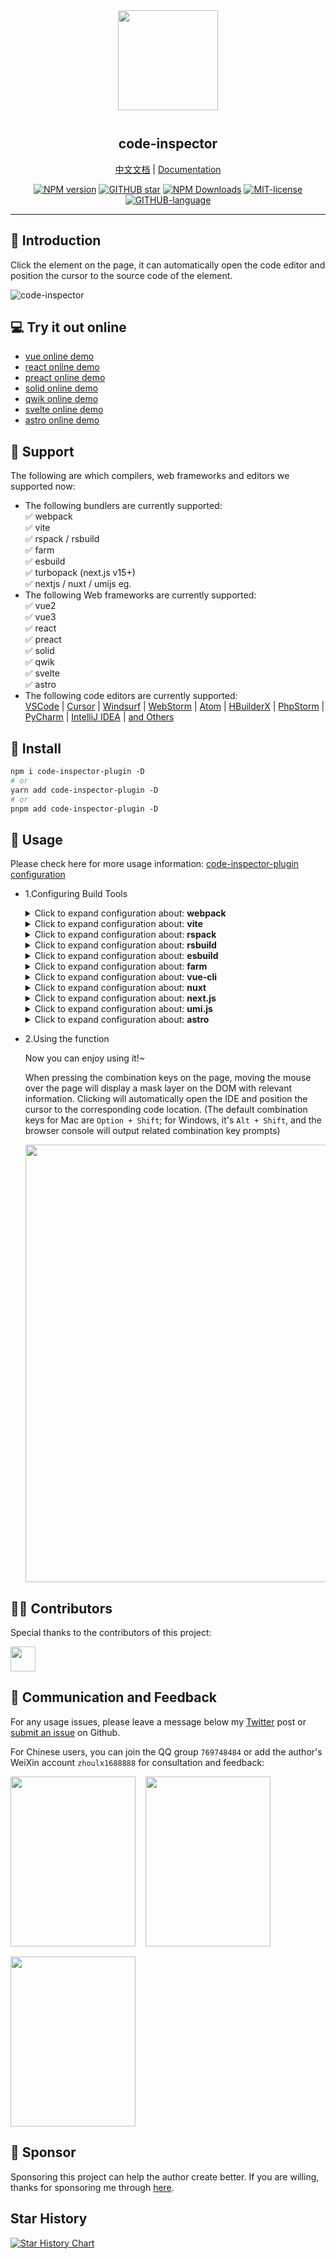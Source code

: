 <div align="center">
<img src="https://github.com/zh-lx/code-inspector/assets/73059627/842c3e88-dca7-4743-854c-d61093d3d34f" width="160px" style="margin-bottom: 12px;" />

<p align="center">
  <h2>code-inspector</h2>
  <a href="https://inspector.fe-dev.cn">中文文档</a> | <a href="https://inspector.fe-dev.cn/en">Documentation</a>
</p>

[![NPM version](https://img.shields.io/npm/v/code-inspector-plugin.svg)](https://www.npmjs.com/package/code-inspector-plugin)
[![GITHUB star](https://img.shields.io/github/stars/zh-lx/code-inspector?style=flat&label=%E2%AD%90%EF%B8%8F%20stars)](https://github.com/zh-lx/code-inspector)
[![NPM Downloads](https://img.shields.io/npm/dm/code-inspector-plugin.svg)](https://npmcharts.netlify.app/compare/code-inspector-plugin?minimal=true)
[![MIT-license](https://img.shields.io/npm/l/code-inspector.svg)](https://opensource.org/licenses/MIT)
[![GITHUB-language](https://img.shields.io/github/languages/top/zh-lx/code-inspector?logoColor=purple&color=purple)](https://github.com/zh-lx/code-inspector)

</div>

<hr />

## 📖 Introduction

Click the element on the page, it can automatically open the code editor and position the cursor to the source code of the element.

![code-inspector](https://cdn.jsdelivr.net/gh/zh-lx/static-img/code-inspector/demo.gif)

## 💻 Try it out online

- [vue online demo](https://stackblitz.com/edit/vitejs-vite-4pseos?file=vite.config.ts)
- [react online demo](https://stackblitz.com/edit/vitejs-vite-svtwrr?file=vite.config.ts)
- [preact online demo](https://stackblitz.com/edit/vitejs-vite-iyawbf?file=vite.config.ts)
- [solid online demo](https://stackblitz.com/edit/solidjs-templates-6u76jn?file=vite.config.ts)
- [qwik online demo](https://stackblitz.com/edit/vitejs-vite-antzds?file=vite.config.ts)
- [svelte online demo](https://stackblitz.com/edit/vitejs-vite-zoncqr?file=vite.config.ts)
- [astro online demo](https://stackblitz.com/edit/withastro-astro-f5xq1t?file=astro.config.mjs)

## 🎨 Support

The following are which compilers, web frameworks and editors we supported now:

- The following bundlers are currently supported:<br />
  ✅ webpack<br />
  ✅ vite<br />
  ✅ rspack / rsbuild<br />
  ✅ farm<br />
  ✅ esbuild<br />
  ✅ turbopack (next.js v15+)<br />
  ✅ nextjs / nuxt / umijs eg.<br />
- The following Web frameworks are currently supported:<br />
  ✅ vue2<br />
  ✅ vue3<br />
  ✅ react<br />
  ✅ preact<br />
  ✅ solid<br />
  ✅ qwik<br />
  ✅ svelte<br />
  ✅ astro
- The following code editors are currently supported:<br />
  [VSCode](https://code.visualstudio.com/) | [Cursor](https://www.cursor.com/) | [Windsurf](https://codeium.com/windsurf) | [WebStorm](https://www.jetbrains.com/webstorm/) | [Atom](https://atom.io/) | [HBuilderX](https://www.dcloud.io/hbuilderx.html) | [PhpStorm](https://www.jetbrains.com/phpstorm/) | [PyCharm](https://www.jetbrains.com/pycharm/) | [IntelliJ IDEA](https://www.jetbrains.com/idea/) | [and Others](https://inspector.fe-dev.cn/en/guide/ide.html)

## 🚀 Install

```perl
npm i code-inspector-plugin -D
# or
yarn add code-inspector-plugin -D
# or
pnpm add code-inspector-plugin -D
```

## 🌈 Usage

Please check here for more usage information: [code-inspector-plugin configuration](https://inspector.fe-dev.cn/en/guide/start.html#configuration)

- 1.Configuring Build Tools

  <details>
    <summary>Click to expand configuration about: <b>webpack</b></summary>

  ```js
  // webpack.config.js
  const { codeInspectorPlugin } = require('code-inspector-plugin');

  module.exports = () => ({
    plugins: [
      codeInspectorPlugin({
        bundler: 'webpack',
      }),
    ],
  });
  ```

  </details>

  <details>
    <summary>Click to expand configuration about: <b>vite</b></summary>

  ```js
  // vite.config.js
  import { defineConfig } from 'vite';
  import { codeInspectorPlugin } from 'code-inspector-plugin';

  export default defineConfig({
    plugins: [
      codeInspectorPlugin({
        bundler: 'vite',
      }),
    ],
  });
  ```

  </details>

  <details>
    <summary>Click to expand configuration about: <b>rspack</b></summary>

  ```js
  // rspack.config.js
  const { codeInspectorPlugin } = require('code-inspector-plugin');

  module.exports = {
    // other config...
    plugins: [
      codeInspectorPlugin({
        bundler: 'rspack',
      }),
      // other plugins...
    ],
  };
  ```

  </details>

  <details>
    <summary>Click to expand configuration about: <b>rsbuild</b></summary>

  ```js
  // rsbuild.config.js
  const { codeInspectorPlugin } = require('code-inspector-plugin');

  module.exports = {
    // other config...
    tools: {
      rspack: {
        plugins: [
          codeInspectorPlugin({
            bundler: 'rspack',
          }),
        ],
      },
    },
  };
  ```

  </details>

  <details>
    <summary>Click to expand configuration about: <b>esbuild</b></summary>

  ```js
  // esbuild.config.js
  const esbuild = require('esbuild');
  const { codeInspectorPlugin } = require('code-inspector-plugin');

  esbuild.build({
    // other configs...
    // [注意] esbuild 中使用时，dev 函数的返回值需自己根据环境判断，本地开发的环境返回 true，线上打包返回 false
    plugins: [codeInspectorPlugin({ bundler: 'esbuild', dev: () => true })],
  });
  ```

  </details>

  <details>
    <summary>Click to expand configuration about: <b>farm</b></summary>

  ```js
  // farm.config.js
  import { defineConfig } from '@farmfe/core';
  import { codeInspectorPlugin } from 'code-inspector-plugin';

  export default defineConfig({
    vitePlugins: [
      codeInspectorPlugin({
        bundler: 'vite',
      }),
      // ...other code
    ],
  });
  ```

  </details>

  <details>
    <summary>Click to expand configuration about: <b>vue-cli</b></summary>

  ```js
  // vue.config.js
  const { codeInspectorPlugin } = require('code-inspector-plugin');

  module.exports = {
    // ...other code
    chainWebpack: (config) => {
      config.plugin('code-inspector-plugin').use(
        codeInspectorPlugin({
          bundler: 'webpack',
        })
      );
    },
  };
  ```

  </details>

  <details>
    <summary>Click to expand configuration about: <b>nuxt</b></summary>

  For nuxt3.x :

  ```js
  // nuxt.config.js
  import { codeInspectorPlugin } from 'code-inspector-plugin';

  // https://nuxt.com/docs/api/configuration/nuxt-config
  export default defineNuxtConfig({
    vite: {
      plugins: [codeInspectorPlugin({ bundler: 'vite' })],
    },
  });
  ```

  For nuxt2.x :

  ```js
  // nuxt.config.js
  import { codeInspectorPlugin } from 'code-inspector-plugin';

  export default {
    build: {
      extend(config) {
        config.plugins.push(codeInspectorPlugin({ bundler: 'webpack' }));
        return config;
      },
    },
  };
  ```

  </details>

  <details>
    <summary>Click to expand configuration about: <b>next.js</b></summary>

  For next.js(<= 14.x):
  ```js
  // next.config.js
  const { codeInspectorPlugin } = require('code-inspector-plugin');

  const nextConfig = {
    webpack: (config, { dev, isServer }) => {
      config.plugins.push(codeInspectorPlugin({ bundler: 'webpack' }));
      return config;
    },
  };

  module.exports = nextConfig;
  ```

  For next.js(15.0.x ~ 15.2.x):
  ```js
  import type { NextConfig } from 'next';
  import { codeInspectorPlugin } from 'code-inspector-plugin';

  const nextConfig: NextConfig = {
    experimental: {
      turbo: {
        rules: codeInspectorPlugin({
          bundler: 'turbopack',
        }),
      },
    },
  };

  export default nextConfig;
  ```

  For next.js(>= 15.3.x):
  ```js
  // next.config.js
  import type { NextConfig } from 'next';
  import { codeInspectorPlugin } from 'code-inspector-plugin';

  const nextConfig: NextConfig = {
    turbopack: {
      rules: codeInspectorPlugin({
        bundler: 'turbopack',
      }),
    },
  };

  export default nextConfig;
  ```

  </details>

  <details>
    <summary>Click to expand configuration about: <b>umi.js</b></summary>

  ```js
  // umi.config.js or umirc.js
  import { defineConfig } from '@umijs/max';
  import { codeInspectorPlugin } from 'code-inspector-plugin';

  export default defineConfig({
    chainWebpack(memo) {
      memo.plugin('code-inspector-plugin').use(
        codeInspectorPlugin({
          bundler: 'webpack',
        })
      );
    },
    // other config
  });
  ```

  </details>

  <details>
    <summary>Click to expand configuration about: <b>astro</b></summary>

  ```js
  // astro.config.mjs
  import { defineConfig } from 'astro/config';
  import { codeInspectorPlugin } from 'code-inspector-plugin';

  export default defineConfig({
    vite: {
      plugins: [codeInspectorPlugin({ bundler: 'vite' })],
    },
  });
  ```

  </details>

- 2.Using the function

  Now you can enjoy using it!~

  When pressing the combination keys on the page, moving the mouse over the page will display a mask layer on the DOM with relevant information. Clicking will automatically open the IDE and position the cursor to the corresponding code location. (The default combination keys for Mac are `Option + Shift`; for Windows, it's `Alt + Shift`, and the browser console will output related combination key prompts)

  <img src="https://cdn.jsdelivr.net/gh/zh-lx/static-img/code-inspector/console-success.png" width="700px" />

## 👨‍💻 Contributors

Special thanks to the contributors of this project:<br />

<img src="https://contrib.rocks/image?repo=zh-lx/code-inspector" height="40" />

## 📧 Communication and Feedback

For any usage issues, please leave a message below my [Twitter](https://twitter.com/zhulxing312147) post or [submit an issue](https://github.com/zh-lx/code-inspector/issues) on Github.

For Chinese users, you can join the QQ group `769748484` or add the author's WeiXin account `zhoulx1688888` for consultation and feedback:

<div style="display: flex; column-gap: 16px; row-gap: 16px; flex-wrap: wrap;">
  <img src="https://cdn.jsdelivr.net/gh/zh-lx/static-img/code-inspector/qq-group.png" width="200" height="272" />
  <img src="https://cdn.jsdelivr.net/gh/zh-lx/static-img/code-inspector/wx-group.jpg" width="200" height="272" />
  <img src="https://cdn.jsdelivr.net/gh/zh-lx/static-img/code-inspector/wx-qrcode.jpg" width="200" height="272" />
</div>

## 💖 Sponsor

Sponsoring this project can help the author create better. If you are willing, thanks for sponsoring me through [here](https://inspector.fe-dev.cn/en/more/sponsor.html).

## Star History

[![Star History Chart](https://api.star-history.com/svg?repos=zh-lx/code-inspector&type=Date)](https://www.star-history.com/#zh-lx/code-inspector&Date)
